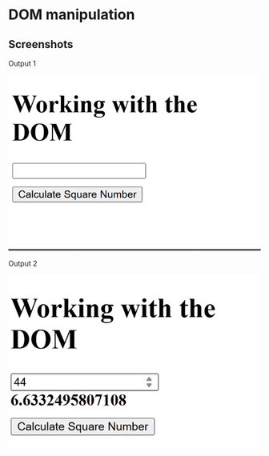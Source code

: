 # DOM manipulation

## Screenshots

<p>Output 1</p>

![Output1](screenshots/output1.png)

<p>Output 2</p>

![Output2](screenshots/output2.png)

